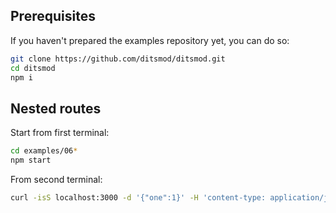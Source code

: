 ## Prerequisites

If you haven't prepared the examples repository yet, you can do so:

```bash
git clone https://github.com/ditsmod/ditsmod.git
cd ditsmod
npm i
```

## Nested routes

Start from first terminal:

```bash
cd examples/06*
npm start
```

From second terminal:

```bash
curl -isS localhost:3000 -d '{"one":1}' -H 'content-type: application/json'
```
